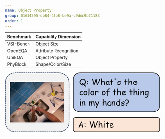 ```yaml
---
name: Object Property
group: 01684595-db84-46b8-be9a-c9ddc9b71183
order: 1
---
```


<div class="row">
<div class="col-8">

| **Benchmark** | **Capability Dimension** |
| ------------- | ------------------------ |
| VSI-Bench     | Object Size              |
| OpenEQA       | Attribute Recognition    |
| UniEQA        | Object Property          |
| PhyBlock      | Shape/Color/Size         |

</div>

<div class="col-4">

![alt text](objectProperty.png)

</div>

</div>
